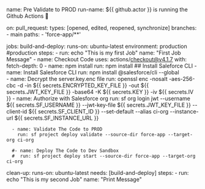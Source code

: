 name: Pre Validate to PROD
run-name: ${{ github.actor }} is running the Github Actions 🚀

on:
  pull_request:
    types: [opened, edited, reopened, synchronize]
    branches:
      - main
    paths:
      - 'force-app/**'

jobs:
  build-and-deploy:
    runs-on: ubuntu-latest
    environment: production #production
    steps:
      - run: echo "This is my first Job"
        name: "First Job Message"
      - name: Checkout Code
        uses: actions/checkout@v4.1.7
        with:
          fetch-depth: 0
      - name: npm install
        run: npm install
        ## Install Saleforce CLI
      - name: Install Salesforce CLI
        run: npm install @salesforce/cli --global   
      - name: Decrypt the server.key.enc file
        run: openssl enc -nosalt -aes-256-cbc -d -in ${{ secrets.ENCRYPTED_KEY_FILE }} -out ${{ secrets.JWT_KEY_FILE }} -base64 -K ${{ secrets.KEY }} -iv ${{ secrets.IV }}
      - name: Authorize with Salesforce org
        run: sf org login jwt --username ${{ secrets.SF_USERNAME }} --jwt-key-file ${{ secrets.JWT_KEY_FILE }} --client-id ${{ secrets.SF_CLIENT_ID }} --set-default --alias ci-org --instance-url ${{ secrets.SF_INSTANCE_URL }}
      
      - name: Validate The Code to PROD
        run: sf project deploy validate --source-dir force-app --target-org ci-org

      #- name: Deploy The Code to Dev Sandbox
      #  run: sf project deploy start --source-dir force-app --target-org ci-org
      
  clean-up:
    runs-on: ubuntu-latest
    needs: [build-and-deploy]
    steps:
      - run: echo "This is my second Job"
        name: "Print Message"
